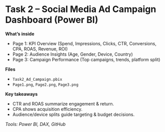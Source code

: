 # Task 2 – Social Media Ad Campaign Dashboard (Power BI)

**What’s inside**
- Page 1: KPI Overview (Spend, Impressions, Clicks, CTR, Conversions, CPA, ROAS, Revenue, ROI)
- Page 2: Audience Insights (Age, Gender, Device, Country)
- Page 3: Campaign Performance (Top campaigns, trends, platform split)

**Files**
- `Task2_Ad_Campaign.pbix`
- `Page1.png`, `Page2.png`, `Page3.png`

**Key takeaways**
- CTR and ROAS summarize engagement & return.
- CPA shows acquisition efficiency.
- Audience/device splits guide targeting & budget decisions.

*Tools: Power BI, DAX, GitHub*
